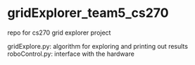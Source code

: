# gridExplorer_team5_cs270

repo for cs270 grid explorer project

gridExplore.py: algorithm for exploring and printing out results
roboControl.py: interface with the hardware
